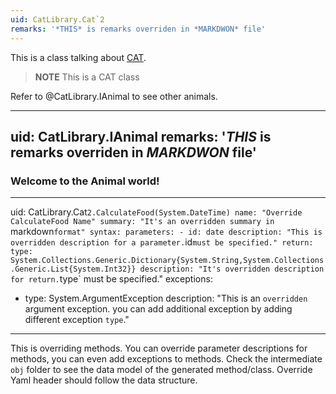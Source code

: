 ```yaml
---
uid: CatLibrary.Cat`2
remarks: '*THIS* is remarks overriden in *MARKDWON* file'
---
```


This is a class talking about [CAT](https://en.wikipedia.org/wiki/Cat).

>**NOTE**
> This is a CAT class
>

Refer to @CatLibrary.IAnimal to see other animals.

---
uid: CatLibrary.IAnimal
remarks: '*THIS* is remarks overriden in *MARKDWON* file'
---

### Welcome to the **Animal** world!

---
uid: CatLibrary.Cat`2.CalculateFood(System.DateTime)
name: "Override CalculateFood Name"
summary: "It's an overridden summary in `markdown` format"
syntax:
    parameters:
    - id: date
      description: "This is overridden description for a parameter. `id` must be specified."
    return:
      type: System.Collections.Generic.Dictionary{System.String,System.Collections.Generic.List{System.Int32}}
      description: "It's overridden description for return. `type` must be specified."
exceptions:
  - type: System.ArgumentException
    description: "This is an `overridden` argument exception. you can add additional exception by adding different exception `type`."
---

This is overriding methods. You can override parameter descriptions for methods, you can even add exceptions to methods. Check the intermediate `obj` folder to see the data model of the generated method/class. Override Yaml header should follow the data structure.
